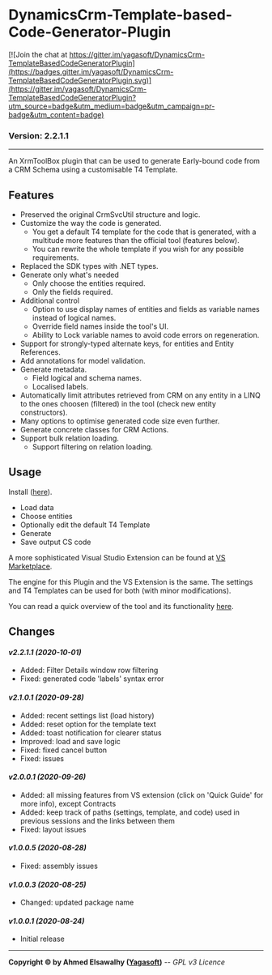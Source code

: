 # DynamicsCrm-Template-based-Code-Generator-Plugin

[![Join the chat at https://gitter.im/yagasoft/DynamicsCrm-TemplateBasedCodeGeneratorPlugin](https://badges.gitter.im/yagasoft/DynamicsCrm-TemplateBasedCodeGeneratorPlugin.svg)](https://gitter.im/yagasoft/DynamicsCrm-TemplateBasedCodeGeneratorPlugin?utm_source=badge&utm_medium=badge&utm_campaign=pr-badge&utm_content=badge)

### Version: 2.2.1.1
---

An XrmToolBox plugin that can be used to generate Early-bound code from a CRM Schema using a customisable T4 Template.

## Features

  + Preserved the original CrmSvcUtil structure and logic.
  + Customize the way the code is generated.
    + You get a default T4 template for the code that is generated, with a multitude more features than the official tool (features below).
    + You can rewrite the whole template if you wish for any possible requirements.
  + Replaced the SDK types with .NET types.
  + Generate only what's needed
    + Only choose the entities required.
    + Only the fields required.
  + Additional control
    + Option to use display names of entities and fields as variable names instead of logical names.
    + Override field names inside the tool's UI.
    + Ability to Lock variable names to avoid code errors on regeneration.
  + Support for strongly-typed alternate keys, for entities and Entity References.
  + Add annotations for model validation.
  + Generate metadata.
    + Field logical and schema names.
    + Localised labels.
  + Automatically limit attributes retrieved from CRM on any entity in a LINQ to the ones choosen (filtered) in the tool (check new entity constructors).
  + Many options to optimise generated code size even further.
  + Generate concrete classes for CRM Actions.
  + Support bulk relation loading.
    + Support filtering on relation loading.

## Usage

Install ([here](https://www.xrmtoolbox.com/plugins/plugininfo/?id=45abdb43-f0e5-ea11-bf21-281878877ebf)).

+ Load data
+ Choose entities
+ Optionally edit the default T4 Template
+ Generate
+ Save output CS code

A more sophisticated Visual Studio Extension can be found at [VS Marketplace](https://marketplace.visualstudio.com/items?itemName=Yagasoft.CrmCodeGenerator).

The engine for this Plugin and the VS Extension is the same. The settings and T4 Templates can be used for both (with minor modifications).

You can read a quick overview of the tool and its functionality [here](http://blog.yagasoft.com/2020/09/dynamics-template-based-code-generator-supercharged).

## Changes

#### _v2.2.1.1 (2020-10-01)_
+ Added: Filter Details window row filtering
+ Fixed: generated code 'labels' syntax error
#### _v2.1.0.1 (2020-09-28)_
+ Added: recent settings list (load history)
+ Added: reset option for the template text
+ Added: toast notification for clearer status
+ Improved: load and save logic
+ Fixed: fixed cancel button
+ Fixed: issues
#### _v2.0.0.1 (2020-09-26)_
+ Added: all missing features from VS extension (click on 'Quick Guide' for more info), except Contracts
+ Added: keep track of paths (settings, template, and code) used in previous sessions and the links between them
+ Fixed: layout issues
#### _v1.0.0.5 (2020-08-28)_
+ Fixed: assembly issues
#### _v1.0.0.3 (2020-08-25)_
+ Changed: updated package name
#### _v1.0.0.1 (2020-08-24)_
+ Initial release

---
**Copyright &copy; by Ahmed Elsawalhy ([Yagasoft](http://yagasoft.com))** -- _GPL v3 Licence_
